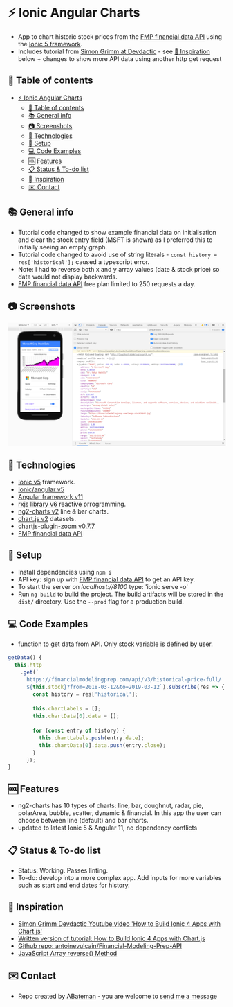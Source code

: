 # :zap: Ionic Angular Charts

* App to chart historic stock prices from the [FMP financial data API](https://financialmodelingprep.com/developer/docs) using the [Ionic 5 framework](https://ionicframework.com/docs).
* Includes tutorial from [Simon Grimm at Devdactic](https://www.youtube.com/channel/UCZZPgUIorPao48a1tBYSDgg) - see [:clap: Inspiration](#clap-inspiration) below + changes to show more API data using another http get request

## :page_facing_up: Table of contents

* [:zap: Ionic Angular Charts](#zap-ionic-angular-charts)
  * [:page_facing_up: Table of contents](#page_facing_up-table-of-contents)
  * [:books: General info](#books-general-info)
  * [:camera: Screenshots](#camera-screenshots)
  * [:signal_strength: Technologies](#signal_strength-technologies)
  * [:floppy_disk: Setup](#floppy_disk-setup)
  * [:computer: Code Examples](#computer-code-examples)
  * [:cool: Features](#cool-features)
  * [:clipboard: Status & To-do list](#clipboard-status--to-do-list)
  * [:clap: Inspiration](#clap-inspiration)
  * [:envelope: Contact](#envelope-contact)

## :books: General info

* Tutorial code changed to show example financial data on initialisation and clear the stock entry field (MSFT is shown) as I preferred this to initially seeing an empty graph.
* Tutorial code changed to avoid use of string literals - `const history = res['historical'];` caused a typescript error.
* Note: I had to reverse both x and y array values (date & stock price) so data would not display backwards.
* [FMP financial data API](https://financialmodelingprep.com/developer/docs) free plan limited to 250 requests a day.

## :camera: Screenshots

![screenshot](./img/chart.png)

## :signal_strength: Technologies

* [Ionic v5](https://ionicframework.com/) framework.
* [Ionic/angular v5](https://ionicframework.com/)
* [Angular framework v11](https://angular.io/)
* [rxjs library v6](https://angular.io/guide/rx-library) reactive prrogramming.
* [ng2-charts v2](https://valor-software.com/ng2-charts/) line & bar charts.
* [chart.js v2](https://www.chartjs.org/) datasets.
* [chartjs-plugin-zoom v0.7.7](https://github.com/chartjs/chartjs-plugin-zoom)
* [FMP financial data API](https://financialmodelingprep.com/developer/docs)

## :floppy_disk: Setup

* Install dependencies using `npm i`
* API key: sign up with [FMP financial data API](https://financialmodelingprep.com) to get an API key.
* To start the server on _localhost://8100_ type: 'ionic serve -o'
* Run `ng build` to build the project. The build artifacts will be stored in the `dist/` directory. Use the `--prod` flag for a production build.

## :computer: Code Examples

* function to get data from API. Only stock variable is defined by user.

```typescript
getData() {
  this.http
    .get(`
      https://financialmodelingprep.com/api/v3/historical-price-full/
      ${this.stock}?from=2018-03-12&to=2019-03-12`).subscribe(res => {
        const history = res['historical'];

        this.chartLabels = [];
        this.chartData[0].data = [];

        for (const entry of history) {
          this.chartLabels.push(entry.date);
          this.chartData[0].data.push(entry.close);
        }
      });
}
```

## :cool: Features

* ng2-charts has 10 types of charts: line, bar, doughnut, radar, pie, polarArea, bubble, scatter, dynamic & financial. In this app the user can choose between line (default) and bar charts.
* updated to latest Ionic 5 & Angular 11, no dependency conflicts

## :clipboard: Status & To-do list

* Status: Working. Passes linting.
* To-do: develop into a more complex app. Add inputs for more variables such as start and end dates for history.

## :clap: Inspiration

* [Simon Grimm Devdactic Youtube video 'How to Build Ionic 4 Apps with Chart.js'](https://www.youtube.com/watch?v=8sd99RJeYSk)
* [Written version of tutorial: How to Build Ionic 4 Apps with Chart.js](https://devdactic.com/ionic-4-chartjs/)
* [Github repo: antoinevulcain/Financial-Modeling-Prep-API](https://github.com/antoinevulcain/Financial-Modeling-Prep-API)
* [JavaScript Array reverse() Method](https://www.w3schools.com/jsref/jsref_reverse.asp)

## :envelope: Contact

* Repo created by [ABateman](https://www.andrewbateman.org) - you are welcome to [send me a message](https://andrewbateman.org/contact)
